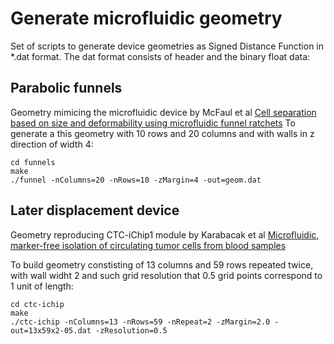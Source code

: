 # Generate microfluidic geometry

Set of scripts to generate device geometries as Signed Distance Function in \*.dat format.
The dat format consists of header and the binary float data:
<xSize> <ySize> <zSize>
<xDim> <yDim> <zDim>

## Parabolic funnels
Geometry mimicing the microfluidic device by McFaul et al [Cell separation based on size and deformability using microfluidic funnel ratchets](http://www.ncbi.nlm.nih.gov/pubmed/22517056)
To generate a this geometry with 10 rows and 20 columns and with walls in z direction of width 4:
```
cd funnels
make
./funnel -nColumns=20 -nRows=10 -zMargin=4 -out=geom.dat
```

## Later displacement device
Geometry reproducing CTC-iChip1 module by Karabacak et al [Microfluidic, marker-free isolation of circulating tumor cells from blood samples](http://www.nature.com/nprot/journal/v9/n3/full/nprot.2014.044.html)

To build geometry constisting of 13 columns and 59 rows repeated twice, with wall widht 2 and such grid resolution that 0.5 grid points correspond to 1 unit of length:
```
cd ctc-ichip
make 
./ctc-ichip -nColumns=13 -nRows=59 -nRepeat=2 -zMargin=2.0 -out=13x59x2-05.dat -zResolution=0.5
```

